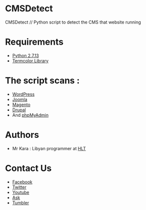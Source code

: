 # CMSDetect
CMSDetect // Python script to detect the CMS that website running

# Requirements

* [Python 2.7.13](https://www.python.org/)
* [Termcolor Library](https://pypi.python.org/pypi/termcolor)

# The script scans :
* [WordPress](https://wordpress.com)
* [Joomla](https://www.joomla.org/)
* [Magento](https://magento.com/)
* [Drupal](https://www.drupal.org/)
* And [phpMyAdmin](https://www.phpmyadmin.net/)

# Authors
* Mr Kara : Libyan programmer at [HLT](https://www.facebook.com/hackerlibya100/) 

# Contact Us
* [Facebook](https://www.facebook.com/hackerlibya100/) 
* [Twitter](https://twitter.com/MrKaraLy)
* [Youtube](https://www.youtube.com/c/HackerAlnofaliaLy)
* [Ask](https://ask.fm/mrkaraly)
* [Tumbler](http://mrkaraly.tumblr.com/)
